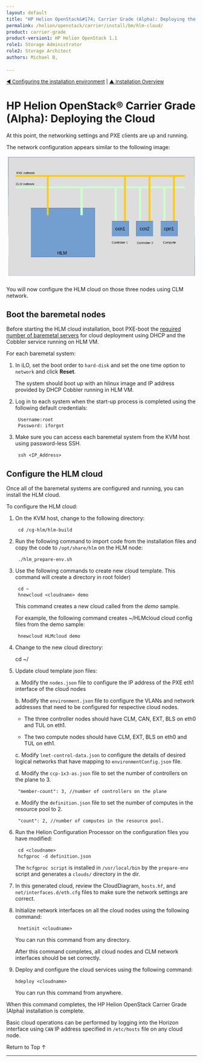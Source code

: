 ```yaml
---
layout: default
title: "HP Helion OpenStack&#174; Carrier Grade (Alpha): Deploying the Cloud"
permalink: /helion/openstack/carrier/install/bm/hlm-cloud/
product: carrier-grade
product-version1: HP Helion OpenStack 1.1
role1: Storage Administrator
role2: Storage Architect
authors: Michael B, 

---
```

<!--UNDER REVISION-->


<script>

function PageRefresh {
onLoad="window.refresh"
}

PageRefresh();	

</script>

<p style="font-size: small;"><a href="/helion/openstack/carrier/install/bm/environment/">&#9664; Configuring the installation environment</a> | <a href="/helion/openstack/carrier/install/bm/overview/">&#9650; Installation Overview</a>  </p> 

# HP Helion OpenStack&#174; Carrier Grade (Alpha): Deploying the Cloud 

At this point, the networking settings and PXE clients are up and running. 

The network configuration appears similar to the following image:

<img src="media/CGH-Install-3Node-Network.png" />

You will now configure the HLM cloud on those three nodes using CLM network. 

## Boot the baremetal nodes

Before starting the HLM cloud installation, boot PXE-boot the [required number of baremetal servers](/helion/openstack/carrier/support-matrix/helion/#baremetal) for cloud deployment using DHCP and the Cobbler service running on HLM VM.

For each baremetal system:

1. In iLO, set the boot order to `hard-disk` and set the one time option to `network` and click **Reset**. 

	The system should boot up with an hlinux image and IP address provided by DHCP Cobbler running in HLM VM.

2. Log in to each system when the start-up process is completed using the following default credentials:

		Username:root
		Password: iforgot

3. Make sure you can access each baremetal system from the KVM host using password-less SSH.

		ssh <IP_Address>

## Configure the HLM cloud

Once all of the baremetal systems are configured and running, you can install the HLM cloud.

To configure the HLM cloud:

1. On the KVM host, change to the following directory:

		cd /cg-hlm/hlm-build

2. Run the following command to import code from the installation files and copy the code to `/opt/share/hlm` on the HLM node:

		./hlm_prepare-env.sh

3. Use the following commands to create new cloud template. This command will create a directory <cloudname> in root folder)

		cd ~
		hnewcloud <cloudname> demo

	This command creates a new cloud called <cloudname> from the *demo* sample.

	For example, the following command creates ~/HLMcloud cloud config files from the demo sample: 

		hnewcloud HLMcloud demo

4. Change to the new cloud directory:

	cd ~/<cloudname>

5. Update cloud template json files:

	a. Modify the `nodes.json` file to configure the IP address of the PXE eth1 interface of the cloud nodes

	b. Modify the `environment.json` file to configure the VLANs and network addresses that need to be configured for respective cloud nodes. 

	* The three controller nodes should have CLM, CAN, EXT, BLS on eth0 and TUL on eth1. 
	
	* The two compute nodes should have CLM, EXT, BLS on eth0 and TUL on eth1.  

	c. Modify `lnet-control-data.json` to configure the details of desired logical networks that have mapping to `environmentConfig.json` file.

	d. Modify the `ccp-1x3-as.json` file to set the number of controllers on the plane to 3.

		"member-count": 3, //number of controllers on the plane

	e. Modify the `definition.json` file to set the number of computes in the resource pool to 2.

		"count": 2, //number of computes in the resource pool. 

6. Run the Helion Configuration Processor on the configuration files you have modified:

		cd <cloudname> 
		hcfgproc -d definition.json

	The `hcfgproc script` is installed in `/usr/local/bin` by the `prepare-env` script and generates a `clouds/` directory in the <cloudname> dir.

8. In this generated cloud, review the CloudDiagram, `hosts.hf`, and `net/interfaces.d/eth.cfg` files to make sure the network settings are correct.

9. Initialize network interfaces on all the cloud nodes using the following command:

		hnetinit <cloudname> 

	You can run this command from any directory. 

	After this command completes, all cloud nodes and CLM network interfaces should be set correctly. 

10. Deploy and configure the cloud services using the following command:

		hdeploy <cloudname> 

	You can run this command from anywhere.


When this command completes, the HP Helion OpenStack Carrier Grade (Alpha) installation is complete.

Basic cloud operations can be performed by logging into the Horizon interface using `CAN` IP address specified in `/etc/hosts` file on any cloud node.

<a href="#top" style="padding:14px 0px 14px 0px; text-decoration: none;"> Return to Top &#8593; </a>

---
